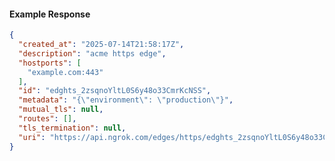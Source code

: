 <!-- Code generated for API Clients. DO NOT EDIT. -->

#### Example Response

```json
{
  "created_at": "2025-07-14T21:58:17Z",
  "description": "acme https edge",
  "hostports": [
    "example.com:443"
  ],
  "id": "edghts_2zsqnoYltL0S6y48o33CmrKcNSS",
  "metadata": "{\"environment\": \"production\"}",
  "mutual_tls": null,
  "routes": [],
  "tls_termination": null,
  "uri": "https://api.ngrok.com/edges/https/edghts_2zsqnoYltL0S6y48o33CmrKcNSS"
}
```
